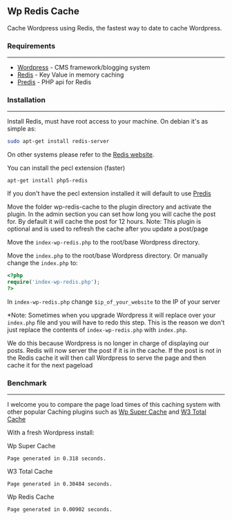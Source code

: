## Wp Redis Cache

Cache Wordpress using Redis, the fastest way to date to cache Wordpress.

### Requirements
------
* [Wordpress](http://wordpress.org) - CMS framework/blogging system
* [Redis](http://redis.io/) - Key Value in memory caching
* [Predis](https://github.com/nrk/predis) - PHP api for Redis

### Installation 
------
Install Redis, must have root access to your machine. On debian it's as simple as:
```bash
sudo apt-get install redis-server
```
On other systems please refer to the [Redis website](http://redis.io/).

You can install the pecl extension (faster)
```
apt-get install php5-redis
```
If you don't have the pecl extension installed it will default to use [Predis](https://github.com/nrk/predis)

Move the folder wp-redis-cache to the plugin directory and activate the plugin.  In the admin section you can set how long you will cache the post for.  By default it will cache the post for 12 hours.
Note: This plugin is optional and is used to refresh the cache after you update a post/page

Move the `index-wp-redis.php` to the root/base Wordpress directory.

Move the `index.php` to the root/base Wordpress directory.  Or manually change the `index.php` to:

```php
<?php
require('index-wp-redis.php');
?>
```
In `index-wp-redis.php` change `$ip_of_your_website` to the IP of your server

*Note: Sometimes when you upgrade Wordpress it will replace over your `index.php` file and you will have to redo this step.  This is the reason we don't just replace the contents of `index-wp-redis.php` with `index.php`.

We do this because Wordpress is no longer in charge of displaying our posts.  Redis will now server the post if it is in the cache.  If the post is not in the Redis cache it will then call Wordpress to serve the page and then cache it for the next pageload


### Benchmark
------
I welcome you to compare the page load times of this caching system with other popular Caching plugins such as [Wp Super Cache](http://wordpress.org/plugins/wp-super-cache/) and [W3 Total Cache](http://wordpress.org/plugins/w3-total-cache/)

With a fresh Wordpress install:

Wp Super Cache
```
Page generated in 0.318 seconds.
```

W3 Total Cache
```
Page generated in 0.30484 seconds.
```

Wp Redis Cache
```
Page generated in 0.00902 seconds.
```

